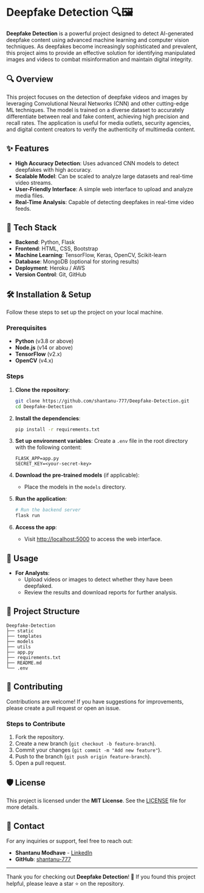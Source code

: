 
# Deepfake Detection 🔍🖼️

**Deepfake Detection** is a powerful project designed to detect AI-generated deepfake content using advanced machine learning and computer vision techniques. As deepfakes become increasingly sophisticated and prevalent, this project aims to provide an effective solution for identifying manipulated images and videos to combat misinformation and maintain digital integrity.

## 🔍 Overview

This project focuses on the detection of deepfake videos and images by leveraging Convolutional Neural Networks (CNN) and other cutting-edge ML techniques. The model is trained on a diverse dataset to accurately differentiate between real and fake content, achieving high precision and recall rates. The application is useful for media outlets, security agencies, and digital content creators to verify the authenticity of multimedia content.

## ✨ Features

- **High Accuracy Detection**: Uses advanced CNN models to detect deepfakes with high accuracy.
- **Scalable Model**: Can be scaled to analyze large datasets and real-time video streams.
- **User-Friendly Interface**: A simple web interface to upload and analyze media files.
- **Real-Time Analysis**: Capable of detecting deepfakes in real-time video feeds.

## 🚀 Tech Stack

- **Backend**: Python, Flask
- **Frontend**: HTML, CSS, Bootstrap
- **Machine Learning**: TensorFlow, Keras, OpenCV, Scikit-learn
- **Database**: MongoDB (optional for storing results)
- **Deployment**: Heroku / AWS
- **Version Control**: Git, GitHub

## 🛠️ Installation & Setup

Follow these steps to set up the project on your local machine.

### Prerequisites
- **Python** (v3.8 or above)
- **Node.js** (v14 or above)
- **TensorFlow** (v2.x)
- **OpenCV** (v4.x)

### Steps

1. **Clone the repository**:

   ```bash
   git clone https://github.com/shantanu-777/Deepfake-Detection.git
   cd Deepfake-Detection
   ```

2. **Install the dependencies**:

   ```bash
   pip install -r requirements.txt
   ```

3. **Set up environment variables**:
   Create a `.env` file in the root directory with the following content:

   ```env
   FLASK_APP=app.py
   SECRET_KEY=<your-secret-key>
   ```

4. **Download the pre-trained models** (if applicable):
   - Place the models in the `models` directory.

5. **Run the application**:

   ```bash
   # Run the backend server
   flask run
   ```

6. **Access the app**:
   - Visit [http://localhost:5000](http://localhost:5000) to access the web interface.

## 📱 Usage

- **For Analysts**:
  - Upload videos or images to detect whether they have been deepfaked.
  - Review the results and download reports for further analysis.

## 📂 Project Structure

```
Deepfake-Detection
├── static
├── templates
├── models
├── utils
├── app.py
├── requirements.txt
├── README.md
└── .env
```

## 🤝 Contributing

Contributions are welcome! If you have suggestions for improvements, please create a pull request or open an issue.

### Steps to Contribute

1. Fork the repository.
2. Create a new branch (`git checkout -b feature-branch`).
3. Commit your changes (`git commit -m "Add new feature"`).
4. Push to the branch (`git push origin feature-branch`).
5. Open a pull request.

## 🛡️ License

This project is licensed under the **MIT License**. See the [LICENSE](LICENSE) file for more details.

## 📧 Contact

For any inquiries or support, feel free to reach out:

- **Shantanu Modhave** - [LinkedIn](https://www.linkedin.com/in/shantanumodhave/)
- **GitHub**: [shantanu-777](https://github.com/shantanu-777)

---

Thank you for checking out **Deepfake Detection**! 🌟 If you found this project helpful, please leave a star ⭐ on the repository.
```




